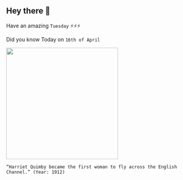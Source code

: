 ## Hey there 👋
Have an amazing `Tuesday` ⚡⚡⚡

Did you know Today on `16th of April`
 
 [<img src="https://upload.wikimedia.org/wikipedia/commons/thumb/3/3d/Harriet_Quimby_1.jpg/2560px-Harriet_Quimby_1.jpg" width="300" />](http://www.eyewitnesstohistory.com/quimby.htm) 
 ```
“Harriet Quimby became the first woman to fly across the English Channel.” (Year: 1912)
```
